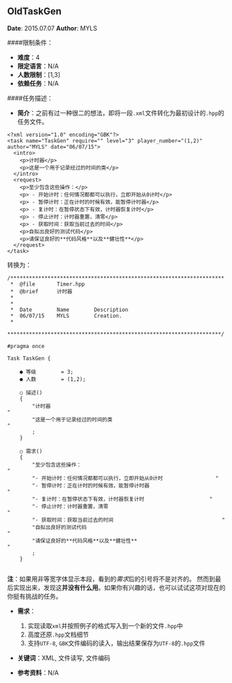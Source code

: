 OldTaskGen
---

**Date**: 2015.07.07
**Author**: MYLS

####限制条件：

 - **难度**：4
 - **限定语言**：N/A
 - **人数限制**：[1,3]
 - **依赖任务**：N/A

####任务描述：

 - **简介**：之前有过一种很二的想法，即将一段`.xml`文件转化为最初设计的`.hpp`的任务文件。
```
<?xml version="1.0" encoding="GBK"?>
<task name="TaskGen" require="" level="3" player_number="(1,2)" author="MYLS" date="06/07/15">
  <intro>
    <p>计时器</p>
    <p>这是一个用于记录经过的时间的类</p>
  </intro>
  <request>
    <p>至少包含这些操作：</p>
    <p> - 开始计时：任何情况都都可以执行，立即开始从0计时</p>
    <p> - 暂停计时：正在计时的时候有效，能暂停计时器</p>
    <p> - 复计时：在暂停状态下有效，计时器恢复计时</p>
    <p> - 停止计时：计时器重置，清零</p>
    <p> - 获取时间：获取当前过去的时间</p>
    <p>自拟出良好的测试代码</p>
    <p>请保证良好的**代码风格**以及**健壮性**</p>
  </request>
</task>
```
转换为：
```
/*********************************************************************
 *	@file		Timer.hpp
 *	@brief		计时器
 *
 *
 *	Date		Name		Description
 *	06/07/15	MYLS		Creation.
 *
 *********************************************************************/

#pragma once

Task TaskGen {

	● 等级		= 3;
	● 人数		= (1,2);

	○ 描述()
	{
		"计时器															"
		"这是一个用于记录经过的时间的类									"
		;
	}

	○ 需求()
	{
		"至少包含这些操作：												"
		"- 开始计时：任何情况都都可以执行，立即开始从0计时					"
		"- 暂停计时：正在计时的时候有效，能暂停计时器						"
		"- 复计时：在暂停状态下有效，计时器恢复计时						"
		"- 停止计时：计时器重置，清零										"
		"- 获取时间：获取当前过去的时间									"
		"自拟出良好的测试代码												"
		"请保证良好的**代码风格**以及**健壮性**							"
		;
	}


```
**注**：如果用非等宽字体显示本段，看到的*需求*后的引号将不是对齐的。
然而到最后实现出来，发现这**并没有什么用**。如果你有兴趣的话，也可以试试这项对现在的你挺有挑战的任务。
 - **需求**：
    1. 实现读取`xml`并按照例子的格式写入到一个新的文件`.hpp`中
    2. 高度还原`.hpp`文档细节
    3. 支持`UTF-8`, `GBK`文件编码的读入，输出结果保存为`UTF-8`的`.hpp`文件

 - **关键词**：XML, 文件读写, 文件编码
 - **参考资料**：N/A
